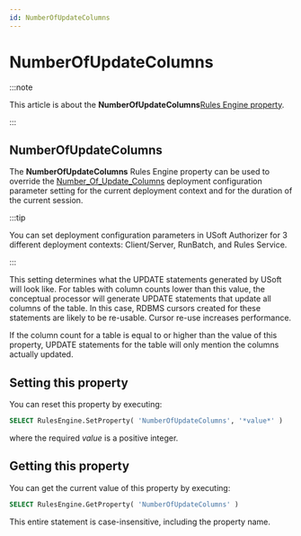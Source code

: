 ```yaml
---
id: NumberOfUpdateColumns
---
```


# NumberOfUpdateColumns




:::note

This article is about the **NumberOfUpdateColumns**[Rules Engine property](/Modeller_and_Rules_Engine/Rules_Engine_properties).

:::

## **NumberOfUpdateColumns**

The **NumberOfUpdateColumns** Rules Engine property can be used to override the [Number_Of_Update_Columns](/Authorisation_and_access/Deployment_configurations/Number_of_Update_Columns.md) deployment configuration parameter setting for the current deployment context and for the duration of the current session.


:::tip

You can set deployment configuration parameters in USoft Authorizer for 3 different deployment contexts: Client/Server, RunBatch, and Rules Service.

:::

This setting determines what the UPDATE statements generated by USoft will look like. For tables with column counts lower than this value, the conceptual processor will generate UPDATE statements that update all columns of the table. In this case, RDBMS cursors created for these statements are likely to be re-usable. Cursor re-use increases performance.

If the column count for a table is equal to or higher than the value of this property, UPDATE statements for the table will only mention the columns actually updated.

## Setting this property

You can reset this property by executing:

```sql
SELECT RulesEngine.SetProperty( 'NumberOfUpdateColumns', '*value*' )
```

where the required *value* is a positive integer.

## Getting this property

You can get the current value of this property by executing:

```sql
SELECT RulesEngine.GetProperty( 'NumberOfUpdateColumns' )
```

This entire statement is case-insensitive, including the property name.